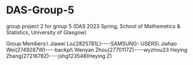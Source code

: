 # DAS-Group-5
group project 2 for group 5 (DAS 2023 Spring, School of Mathemetics &amp; Statistics, University of Glasgow) 

Group Members:\\
Jiawei Liu(2825781L)----SAMSUNG- USERS\\
Jiahao Wei(2749287W)----backpl\\
Wenyan Zhou(2770117Z)----wyzhou23
Heying Zhang(2721676Z)----jshg123548(Heying Z)
